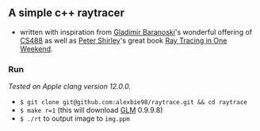 ## A simple c++ raytracer
- written with inspiration from [Gladimir Baranoski](http://pedrinho.cs.uwaterloo.ca/~gvgbaran)'s wonderful offering of [CS488](https://student.cs.uwaterloo.ca/~cs488) as well as [Peter Shirley](https://www.petershirley.com)'s great book [Ray Tracing in One Weekend](https://raytracing.github.io/books/RayTracingInOneWeekend.html).

### Run
*Tested on Apple clang version 12.0.0.*
- `$ git clone git@github.com:alexbie98/raytrace.git && cd raytrace`
- `$ make r=1` (this will download [GLM](https://github.com/g-truc/glm) 0.9.9.8)
- `$ ./rt` to output image to `img.ppm`
